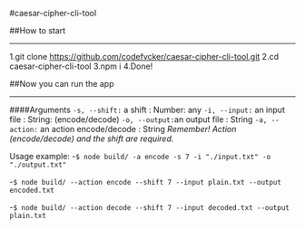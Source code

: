 #caesar-cipher-cli-tool

##How to start

---

1.git clone https://github.com/codefvcker/caesar-cipher-cli-tool.git
2.cd caesar-cipher-cli-tool
3.npm i
4.Done!

##Now you can run the app

---

####Arguments
`-s, --shift:` a shift : Number: any
`-i, --input:` an input file : String: (encode/decode)
`-o, --output:`an output file : String
`-a, --action:` an action encode/decode : String
_Remember! Action (encode/decode) and the shift are required._

Usage example: -`$ node build/ -a encode -s 7 -i "./input.txt" -o "./output.txt"`

-`$ node build/ --action encode --shift 7 --input plain.txt --output encoded.txt`

-`$ node build/ --action decode --shift 7 --input decoded.txt --output plain.txt`
